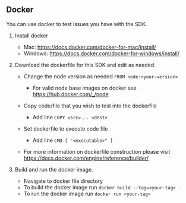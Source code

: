## Docker
You can use docker to test issues you have with the SDK.

1.  Install docker
    -   Mac: <https://docs.docker.com/docker-for-mac/install/>
    -   Windows: <https://docs.docker.com/docker-for-windows/install/>

2.  Download the dockerfile for this SDK and edit as needed.
    -   Change the node version as needed `FROM node:<your-version>`
        -   For valid node base images on docker see <https://hub.docker.com/_/node>

    -   Copy code/file that you wish to test into the dockerfile 
        -   Add line `COPY <src>... <dest>`

    -   Set dockerfile to execute code file 
        -   Add line `CMD [ "<executable>" ]`
    
    -   For more information on dockerfile construction please visit <https://docs.docker.com/engine/reference/builder/>

3.  Build and run the docker image.
    -   Navigate to docker file directory
    -   To build the docker image run `docker build --tag=<your-tag> .`
    -   To run the docker image run `docker run <your-tag>`
